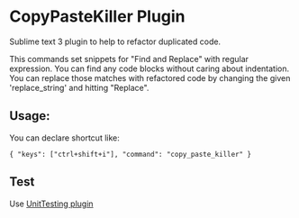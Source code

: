 # CopyPasteKiller Plugin

Sublime text 3 plugin to help to refactor duplicated code.

This commands set snippets for "Find and Replace" with regular expression.
You can find any code blocks without caring about indentation.
You can replace those matches with refactored code
by changing the given 'replace_string' and hitting "Replace".

## Usage:

You can declare shortcut like:

```
{ "keys": ["ctrl+shift+i"], "command": "copy_paste_killer" }
```

## Test

Use [UnitTesting plugin](https://github.com/SublimeText/UnitTesting)
